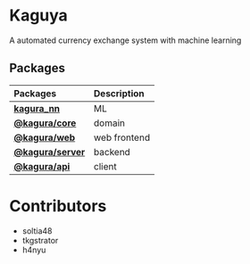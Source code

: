 # Kaguya

A automated currency exchange system with machine learning


## Packages

| Packages                                  | Description  |
| :-                                        | :-           |
| **[kagura_nn](./kagura_nn)**              | ML           |
| **[@kagura/core](./packages/core)**       | domain       |
| **[@kagura/web](./packages/web)**         | web frontend |
| **[@kagura/server](./packages/server)**   | backend      |
| **[@kagura/api](./packages/api)**         | client       |

# Contributors

- soltia48
- tkgstrator
- h4nyu
